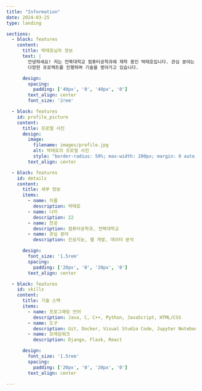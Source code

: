 ```yaml
---
title: "Information"
date: 2024-03-25
type: landing

sections:
  - block: features
    content:
      title: 박태호님의 정보
      text: |
        안녕하세요! 저는 전북대학교 컴퓨터공학과에 재학 중인 박태호입니다. 관심 분야는 인공지능, 웹 개발, 데이터 분석 등입니다. 
        다양한 프로젝트를 진행하며 기술을 쌓아가고 있습니다.

      design:
        spacing:
          padding: ['40px', '0', '40px', '0']
        text_align: center
        font_size: '2rem'

  - block: features
    id: profile_picture
    content:
      title: 프로필 사진
      design:
        image:
          filename: images/profile.jpg
          alt: 박태호의 프로필 사진
          style: "border-radius: 50%; max-width: 200px; margin: 0 auto;"
        text_align: center

  - block: features
    id: details
    content:
      title: 세부 정보
      items:
        - name: 이름
          description: 박태호
        - name: 나이
          description: 22
        - name: 전공
          description: 컴퓨터공학과, 전북대학교
        - name: 관심 분야
          description: 인공지능, 웹 개발, 데이터 분석

      design:
        font_size: '1.5rem'
        spacing:
          padding: ['20px', '0', '20px', '0']
        text_align: center

  - block: features
    id: skills
    content:
      title: 기술 스택
      items:
        - name: 프로그래밍 언어
          description: Java, C, C++, Python, JavaScript, HTML/CSS
        - name: 도구
          description: Git, Docker, Visual Studio Code, Jupyter Notebook
        - name: 프레임워크
          description: Django, Flask, React

      design:
        font_size: '1.5rem'
        spacing:
          padding: ['20px', '0', '20px', '0']
        text_align: center

---
```

